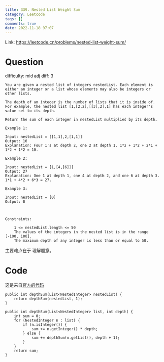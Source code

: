 ```yaml
---
title: 339. Nested List Weight Sum
category: Leetcode
tags: []
comments: true
date: 2022-11-18 07:07
---
```




Link: https://leetcode.cn/problems/nested-list-weight-sum/

# Question

difficulty: mid
adj diff: 3

	You are given a nested list of integers nestedList. Each element is either an integer or a list whose elements may also be integers or other lists.

	The depth of an integer is the number of lists that it is inside of. For example, the nested list [1,[2,2],[[3],2],1] has each integer's value set to its depth.

	Return the sum of each integer in nestedList multiplied by its depth.

	Example 1:

	Input: nestedList = [[1,1],2,[1,1]]
	Output: 10
	Explanation: Four 1's at depth 2, one 2 at depth 1. 1*2 + 1*2 + 2*1 + 1*2 + 1*2 = 10.

	Example 2:

	Input: nestedList = [1,[4,[6]]]
	Output: 27
	Explanation: One 1 at depth 1, one 4 at depth 2, and one 6 at depth 3. 1*1 + 4*2 + 6*3 = 27.

	Example 3:

	Input: nestedList = [0]
	Output: 0

	 

	Constraints:

		1 <= nestedList.length <= 50
		The values of the integers in the nested list is in the range [-100, 100].
		The maximum depth of any integer is less than or equal to 50.

主要难点在于 理解题意。

# Code

这是来自[官方的代码](https://leetcode.cn/problems/nested-list-weight-sum/solution/qian-tao-lie-biao-quan-zhong-he-by-leetcode-2/)


```
public int depthSum(List<NestedInteger> nestedList) {
    return depthSum(nestedList, 1);
}

public int depthSum(List<NestedInteger> list, int depth) {
    int sum = 0;
    for (NestedInteger n : list) {
        if (n.isInteger()) {
            sum += n.getInteger() * depth;
        } else {
            sum += depthSum(n.getList(), depth + 1);
        }
    }
    return sum;
}
```
